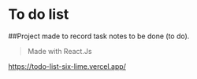 # To do list
##Project made to record task notes to be done (to do).
> Made with React.Js

https://todo-list-six-lime.vercel.app/
